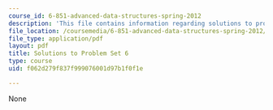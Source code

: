 ```yaml
---
course_id: 6-851-advanced-data-structures-spring-2012
description: 'This file contains information regarding solutions to problem set 6. '
file_location: /coursemedia/6-851-advanced-data-structures-spring-2012/f062d279f837f999076001d97b1f0f1e_MIT6_851S12_ps6sol.pdf
file_type: application/pdf
layout: pdf
title: Solutions to Problem Set 6
type: course
uid: f062d279f837f999076001d97b1f0f1e

---
```

None